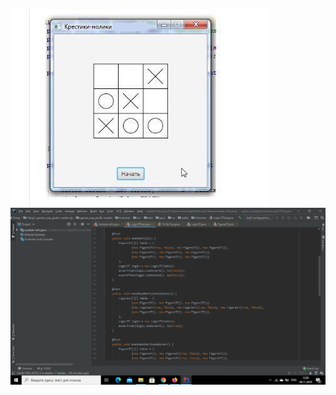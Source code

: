 
![screenshots of project](https://github.com/ogonbashov/OOP/blob/main/d808974a-f5bf-40d8-b05b-180605d576cf.jpg)
![screenshots of project](https://github.com/ogonbashov/OOP/blob/main/2020-11-08%20(1).png)
